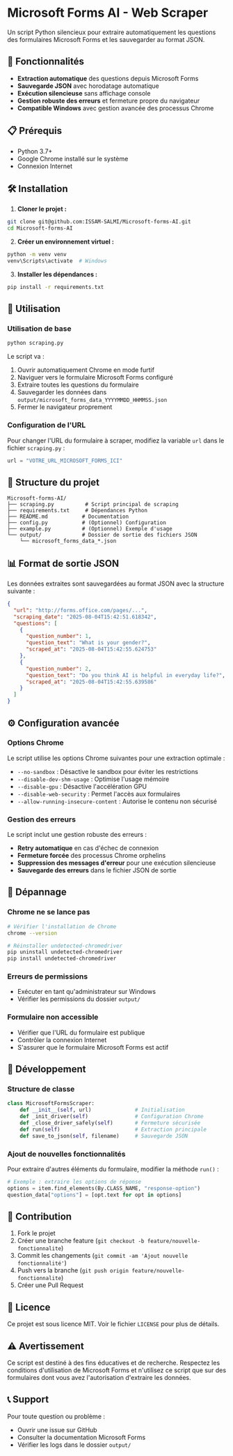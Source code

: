 # Microsoft Forms AI - Web Scraper

Un script Python silencieux pour extraire automatiquement les questions des formulaires Microsoft Forms et les sauvegarder au format JSON.

## 🚀 Fonctionnalités

- **Extraction automatique** des questions depuis Microsoft Forms
- **Sauvegarde JSON** avec horodatage automatique  
- **Exécution silencieuse** sans affichage console
- **Gestion robuste des erreurs** et fermeture propre du navigateur
- **Compatible Windows** avec gestion avancée des processus Chrome

## 📋 Prérequis

- Python 3.7+
- Google Chrome installé sur le système
- Connexion Internet

## 🛠️ Installation

1. **Cloner le projet :**
```bash
git clone git@github.com:ISSAM-SALMI/Microsoft-forms-AI.git
cd Microsoft-forms-AI
```

2. **Créer un environnement virtuel :**
```bash
python -m venv venv
venv\Scripts\activate  # Windows
```

3. **Installer les dépendances :**
```bash
pip install -r requirements.txt
```

## 📖 Utilisation

### Utilisation de base

```bash
python scraping.py
```

Le script va :
1. Ouvrir automatiquement Chrome en mode furtif
2. Naviguer vers le formulaire Microsoft Forms configuré
3. Extraire toutes les questions du formulaire
4. Sauvegarder les données dans `output/microsoft_forms_data_YYYYMMDD_HHMMSS.json`
5. Fermer le navigateur proprement

### Configuration de l'URL

Pour changer l'URL du formulaire à scraper, modifiez la variable `url` dans le fichier `scraping.py` :

```python
url = "VOTRE_URL_MICROSOFT_FORMS_ICI"
```

## 📁 Structure du projet

```
Microsoft-forms-AI/
├── scraping.py          # Script principal de scraping
├── requirements.txt     # Dépendances Python
├── README.md           # Documentation
├── config.py           # (Optionnel) Configuration
├── example.py          # (Optionnel) Exemple d'usage
└── output/             # Dossier de sortie des fichiers JSON
    └── microsoft_forms_data_*.json
```

## 📊 Format de sortie JSON

Les données extraites sont sauvegardées au format JSON avec la structure suivante :

```json
{
  "url": "http://forms.office.com/pages/...",
  "scraping_date": "2025-08-04T15:42:51.618342",
  "questions": [
    {
      "question_number": 1,
      "question_text": "What is your gender?",
      "scraped_at": "2025-08-04T15:42:55.624753"
    },
    {
      "question_number": 2,
      "question_text": "Do you think AI is helpful in everyday life?",
      "scraped_at": "2025-08-04T15:42:55.639586"
    }
  ]
}
```

## ⚙️ Configuration avancée

### Options Chrome

Le script utilise les options Chrome suivantes pour une extraction optimale :

- `--no-sandbox` : Désactive le sandbox pour éviter les restrictions
- `--disable-dev-shm-usage` : Optimise l'usage mémoire
- `--disable-gpu` : Désactive l'accélération GPU
- `--disable-web-security` : Permet l'accès aux formulaires
- `--allow-running-insecure-content` : Autorise le contenu non sécurisé

### Gestion des erreurs

Le script inclut une gestion robuste des erreurs :

- **Retry automatique** en cas d'échec de connexion
- **Fermeture forcée** des processus Chrome orphelins
- **Suppression des messages d'erreur** pour une exécution silencieuse
- **Sauvegarde des erreurs** dans le fichier JSON de sortie

## 🔧 Dépannage

### Chrome ne se lance pas

```bash
# Vérifier l'installation de Chrome
chrome --version

# Réinstaller undetected-chromedriver
pip uninstall undetected-chromedriver
pip install undetected-chromedriver
```

### Erreurs de permissions

- Exécuter en tant qu'administrateur sur Windows
- Vérifier les permissions du dossier `output/`

### Formulaire non accessible

- Vérifier que l'URL du formulaire est publique
- Contrôler la connexion Internet
- S'assurer que le formulaire Microsoft Forms est actif

## 📝 Développement

### Structure de classe

```python
class MicrosoftFormsScraper:
    def __init__(self, url)              # Initialisation
    def _init_driver(self)               # Configuration Chrome  
    def _close_driver_safely(self)       # Fermeture sécurisée
    def run(self)                        # Extraction principale
    def save_to_json(self, filename)     # Sauvegarde JSON
```

### Ajout de nouvelles fonctionnalités

Pour extraire d'autres éléments du formulaire, modifier la méthode `run()` :

```python
# Exemple : extraire les options de réponse
options = item.find_elements(By.CLASS_NAME, "response-option")
question_data["options"] = [opt.text for opt in options]
```

## 🤝 Contribution

1. Fork le projet
2. Créer une branche feature (`git checkout -b feature/nouvelle-fonctionnalite`)
3. Commit les changements (`git commit -am 'Ajout nouvelle fonctionnalité'`)
4. Push vers la branche (`git push origin feature/nouvelle-fonctionnalite`)
5. Créer une Pull Request

## 📄 Licence

Ce projet est sous licence MIT. Voir le fichier `LICENSE` pour plus de détails.

## ⚠️ Avertissement

Ce script est destiné à des fins éducatives et de recherche. Respectez les conditions d'utilisation de Microsoft Forms et n'utilisez ce script que sur des formulaires dont vous avez l'autorisation d'extraire les données.

## 📞 Support

Pour toute question ou problème :
- Ouvrir une issue sur GitHub
- Consulter la documentation Microsoft Forms
- Vérifier les logs dans le dossier `output/`